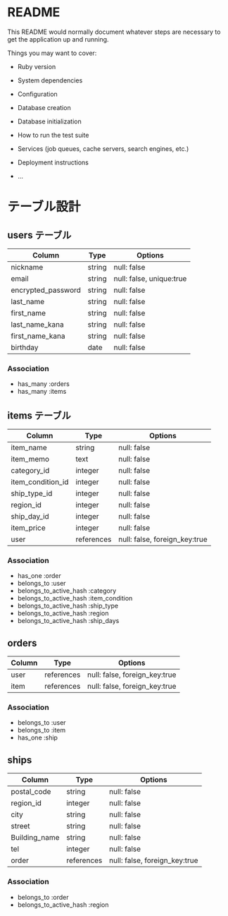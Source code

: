 # README

This README would normally document whatever steps are necessary to get the
application up and running.

Things you may want to cover:

* Ruby version

* System dependencies

* Configuration

* Database creation

* Database initialization

* How to run the test suite

* Services (job queues, cache servers, search engines, etc.)

* Deployment instructions


* ...
# テーブル設計

## users テーブル

| Column             | Type   | Options     |
| ------------------ | ------ | ----------- |
| nickname           | string | null: false |
| email              | string | null: false, unique:true |
| encrypted_password | string | null: false |
| last_name          | string | null: false |
| first_name         | string | null: false |
| last_name_kana     | string | null: false |
| first_name_kana    | string | null: false |
| birthday           | date   | null: false |

### Association

- has_many :orders
- has_many :items

## items テーブル

| Column             | Type   | Options     |
| ------------------ | ------ | ----------- |
| item_name          | string | null: false |
| item_memo          | text   | null: false |
| category_id        | integer| null: false |
| item_condition_id  | integer| null: false |
| ship_type_id       | integer| null: false |
| region_id          | integer| null: false |
| ship_day_id        | integer| null: false |
| item_price         | integer| null: false |
| user               | references | null: false, foreign_key:true |

### Association

- has_one     :order
- belongs_to  :user
- belongs_to_active_hash :category
- belongs_to_active_hash :item_condition
- belongs_to_active_hash :ship_type
- belongs_to_active_hash :region
- belongs_to_active_hash :ship_days

## orders

| Column             | Type   | Options     |
| ------------------ | ------ | ----------- |
| user               | references | null: false, foreign_key:true |
| item               | references | null: false, foreign_key:true |

### Association

- belongs_to :user
- belongs_to :item
- has_one    :ship

## ships

| Column             | Type   | Options     |
| ------------------ | ------ | ----------- |
| postal_code        | string | null: false |
| region_id          | integer| null: false |
| city               | string | null: false |
| street             | string | null: false |
| Building_name      | string | null: false |
| tel                | integer| null: false |
| order              | references | null: false, foreign_key:true |


### Association

- belongs_to :order
- belongs_to_active_hash :region
